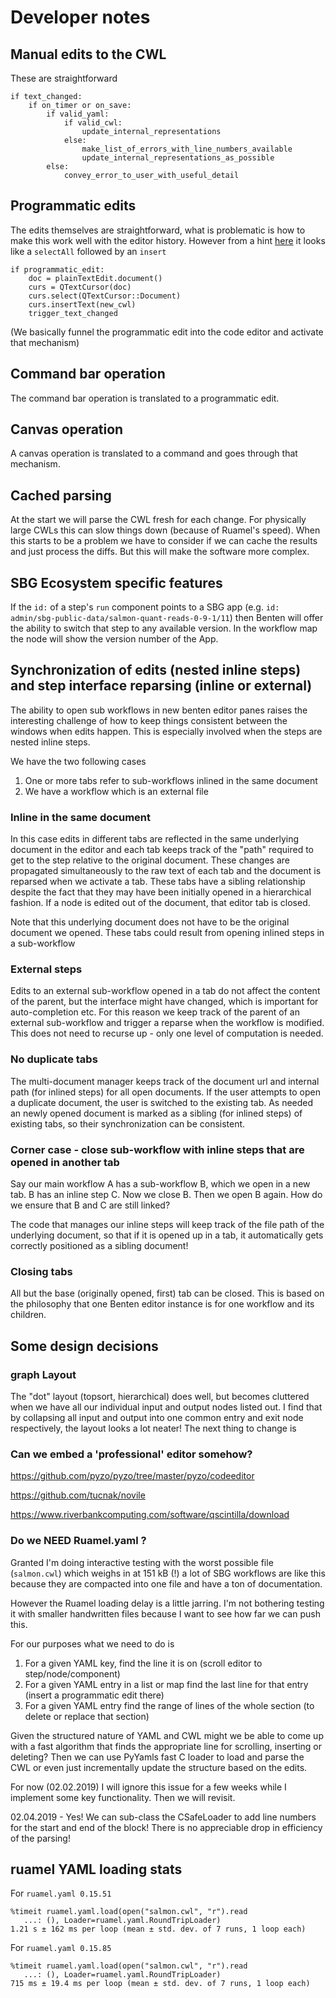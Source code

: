 # Developer notes

## Manual edits to the CWL
These are straightforward
```
if text_changed:
    if on_timer or on_save:
        if valid_yaml:
            if valid_cwl:
                update_internal_representations
            else:
                make_list_of_errors_with_line_numbers_available
                update_internal_representations_as_possible
        else:
            convey_error_to_user_with_useful_detail
```

## Programmatic edits
The edits themselves are straightforward, what is problematic is how to make this work well with
the editor history. However from a hint [here][hist] it looks like a `selectAll` followed by an
`insert` 

[hist]: https://www.qtcentre.org/threads/43268-Setting-Text-in-QPlainTextEdit-without-Clearing-Undo-Redo-History
```
if programmatic_edit:
    doc = plainTextEdit.document()
    curs = QTextCursor(doc)
    curs.select(QTextCursor::Document)
    curs.insertText(new_cwl)
    trigger_text_changed
```
(We basically funnel the programmatic edit into the code editor and activate that mechanism)

## Command bar operation
The command bar operation is translated to a programmatic edit.

## Canvas operation
A canvas operation is translated to a command and goes through that mechanism.


## Cached parsing
At the start we will parse the CWL fresh for each change. For physically large CWLs this 
can slow things down (because of Ruamel's speed). When this starts to be a problem we have to
consider if we can cache the results and just process the diffs. But this will make the software
more complex. 


## SBG Ecosystem specific features

If the `id:` of a step's `run` component points to a SBG app 
(e.g. `id: admin/sbg-public-data/salmon-quant-reads-0-9-1/11`)
then Benten will offer the ability to switch that step to any available version. In the workflow
map the node will show the version number of the App.


## Synchronization of edits (nested inline steps) and step interface reparsing (inline or external)

The ability to open sub workflows in new benten editor panes raises the interesting challenge of how
to keep things consistent between the windows when edits happen. This is especially involved
when the steps are nested inline steps.

We have the two following cases

1. One or more tabs refer to sub-workflows inlined in the same document
2. We have a workflow which is an external file
 

### Inline in the same document

In this case edits in different tabs are reflected in the same underlying document in the editor
and each tab keeps track of the "path" required to get to the step relative to the original
document. These changes are propagated simultaneously to the raw text of each tab and the document
is reparsed when we activate a tab. These tabs have a sibling relationship despite the fact that
they may have been initially opened in a hierarchical fashion.
If a node is edited out of the document, that editor tab is closed.

Note that this underlying document does not have to be the original document we opened. These
tabs could result from opening inlined steps in a sub-workflow

### External steps

Edits to an external sub-workflow opened in a tab do not affect the content of the parent, but
the interface might have changed, which is important for auto-completion etc. For this reason
we keep track of the parent of an external sub-workflow and trigger a reparse when the workflow
is modified. This does not need to recurse up - only one level of computation is needed.


### No duplicate tabs
The multi-document manager keeps track of the document url and internal path (for inlined steps)
for all open documents. If the user attempts to open a duplicate document, the user is switched
to the existing tab. As needed an newly opened document is marked as a sibling (for inlined steps)
of existing tabs, so their synchronization can be consistent.


### Corner case - close sub-workflow with inline steps that are opened in another tab 
Say our main workflow A has a sub-workflow B, which we open in a new tab. B has an inline
step C. Now we close B. Then we open B again. How do we ensure that B and C are still linked?

The code that manages our inline steps will keep track of the file path of the underlying
document, so that if it is opened up in a tab, it automatically gets correctly positioned
as a sibling document!


### Closing tabs
All but the base (originally opened, first) tab can be closed. This is based on the philosophy
that one Benten editor instance is for one workflow and its children.


## Some design decisions

### graph Layout
The "dot" layout (topsort, hierarchical) does well, but becomes cluttered when we have all our
individual input and output nodes listed out. I find that by collapsing all input and output
into one common entry and exit node respectively, the layout looks a lot neater! The next thing
to change is 

### Can we embed a 'professional' editor somehow?

https://github.com/pyzo/pyzo/tree/master/pyzo/codeeditor

https://github.com/tucnak/novile

https://www.riverbankcomputing.com/software/qscintilla/download


### Do we NEED Ruamel.yaml ?
Granted I'm doing interactive testing with the worst possible file (`salmon.cwl`) which weighs in
at 151 kB (!) a lot of SBG workflows are like this because they are compacted into one file and
have a ton of documentation.

However the Ruamel loading delay is a little jarring. I'm not bothering testing it with smaller
handwritten files because I want to see how far we can push this.

For our purposes what we need to do is

1. For a given YAML key, find the line it is on (scroll editor to step/node/component)
2. For a given YAML entry in a list or map find the last line for that entry (insert a programmatic edit there)
3. For a given YAML entry find the range of lines of the whole section (to delete or replace that section) 

Given the structured nature of YAML and CWL might we be able to come up with a fast algorithm that
finds the appropriate line for scrolling, inserting or deleting? Then we can use PyYamls fast C loader
to load and parse the CWL or even just incrementally update the structure based on the edits.

For now (02.02.2019) I will ignore this issue for a few weeks while I implement some key functionality.
Then we will revisit.

02.04.2019 - Yes! We can sub-class the CSafeLoader to add line numbers for the start and end of the
block! There is no appreciable drop in efficiency of the parsing!


## ruamel YAML loading stats

For `ruamel.yaml 0.15.51`
```
%timeit ruamel.yaml.load(open("salmon.cwl", "r").read
   ...: (), Loader=ruamel.yaml.RoundTripLoader)
1.21 s ± 162 ms per loop (mean ± std. dev. of 7 runs, 1 loop each)
```

For `ruamel.yaml 0.15.85`
```
%timeit ruamel.yaml.load(open("salmon.cwl", "r").read
   ...: (), Loader=ruamel.yaml.RoundTripLoader)
715 ms ± 19.4 ms per loop (mean ± std. dev. of 7 runs, 1 loop each)
```
